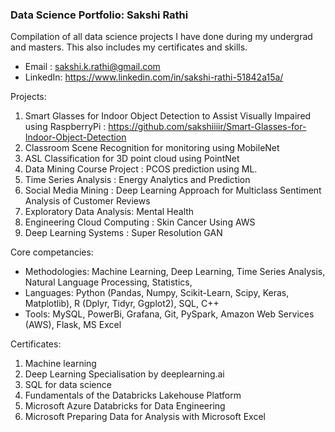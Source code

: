 ### Data Science Portfolio: Sakshi Rathi
Compilation of all data science projects I have done during my undergrad and masters. This also includes my certificates and skills.
  - Email : sakshi.k.rathi@gmail.com
  - LinkedIn: https://www.linkedin.com/in/sakshi-rathi-51842a15a/

Projects: 
1. Smart Glasses for Indoor Object Detection to Assist Visually Impaired using RaspberryPi : https://github.com/sakshiiiir/Smart-Glasses-for-Indoor-Object-Detection
3. Classroom Scene Recognition for monitoring using MobileNet
4. ASL Classification for 3D point cloud using PointNet
5. Data Mining Course Project : PCOS prediction using ML.
6. Time Series Analysis : Energy Analytics and Prediction
7. Social Media Mining : Deep Learning Approach for Multiclass Sentiment Analysis of Customer Reviews
8. Exploratory Data Analysis: Mental Health
9. Engineering Cloud Computing : Skin Cancer Using AWS
10. Deep Learning Systems : Super Resolution GAN
               
Core competancies:
- Methodologies: Machine Learning, Deep Learning, Time Series Analysis, Natural Language Processing, Statistics,
- Languages: Python (Pandas, Numpy, Scikit-Learn, Scipy, Keras, Matplotlib), R (Dplyr, Tidyr, Ggplot2), SQL, C++
- Tools: MySQL, PowerBi, Grafana, Git, PySpark, Amazon Web Services (AWS), Flask, MS Excel

Certificates:
1. Machine learning
2. Deep Learning Specialisation by deeplearning.ai
3. SQL for data science
4. Fundamentals of the Databricks  Lakehouse Platform
5. Microsoft Azure Databricks for Data Engineering 
6. Microsoft Preparing Data for Analysis with Microsoft Excel
